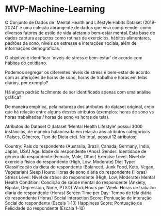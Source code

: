 # MVP-Machine-Learning

O Conjunto de Dados de 'Mental Health and Lifestyle Habits Dataset (2019-2024)' é uma coleção abrangente de dados que visa compreender como diversos fatores de estilo de vida afetam o bem-estar mental. Esta base de dados captura aspectos como rotinas de exercícios, hábitos alimentares, padrões de sono, níveis de estresse e interações sociais, além de informações demográficas.

O objetivo é identificar 'níveis de stress e bem-estar' de acordo com hábitos do cotidiano.

Podemos segregar os diferentes níveis de stress e bem-estar de acordo com as aferições de horas de sono, horas de trabalho e horas em telas diários, por exemplo?

Há algum padrão facilmente de ser identificado apenas com uma análise gráfica?

De maneira empírica, pela natureza dos atributos do dataset original, creio que há relação entre alguns desses atributos (exemplos: horas de sono vs horas trabalhadas / horas de sono vs horas de tela).

Atributos do Dataset O dataset 'Mental Health Lifestyle' possui 3000 instâncias, de maneira balanceada em relação aos atributos categóricos (Países, Gêneros, Tipo de Dieta etc). No total, possui 12 atributos:

Country: País do respondente (Australia, Brazil, Canada, Germany, India, Japan, USA) Age: Idade do respondente (Anos) 
Gender: Identidade de gênero do respondente (Female, Male, Other) 
Exercise Level: Nível de exercício físico do respondente (High, Low, Moderate) 
Diet Type: Classificação da dieta do respondente (Balanced, Junk Food, Keto, Vegan, Vegetarian) 
Sleep Hours: Horas de sono diária do respondente (Horas) 
Stress Level: Nível de stress do respondente (High, Low, Moderate) 
Mental Health Condition: Condição de saúde mental do respondente (Anxiety, Bipolar, Depression, None, PTSD) 
Work Hours per Week: Horas de trabalho diária do respondente (Horas) 
Screen Time per Day: Tempo de tela diária do respondente (Horas) 
Social Interaction Score: Pontuação de interação Social do respondente (Escala 1-10) 
Happiness Score: Pontuação de Felicidade do respondente (Escala 1-10)
